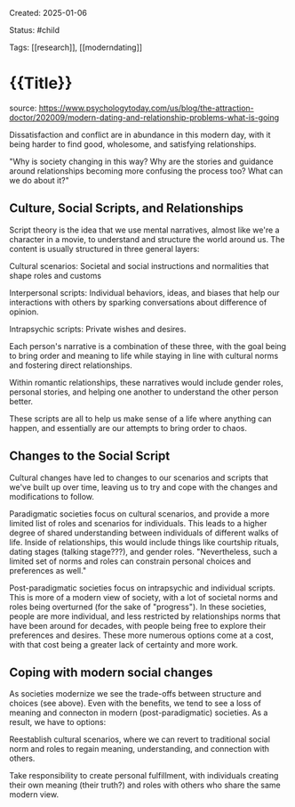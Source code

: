 Created: 2025-01-06

Status: #child 

Tags: [[research]], [[moderndating]]

# {{Title}}

source: https://www.psychologytoday.com/us/blog/the-attraction-doctor/202009/modern-dating-and-relationship-problems-what-is-going

Dissatisfaction and conflict are in abundance in this modern day, with it being harder to find good, wholesome, and satisfying relationships.

"Why is society changing in this way? Why are the stories and guidance around relationships becoming more confusing the process too? What can we do about it?"

## Culture, Social Scripts, and Relationships

Script theory is the idea that we use mental narratives, almost like we're a character in a movie, to understand and structure the world around us. The content is usually structured in three general layers:

Cultural scenarios: Societal and social instructions and normalities that shape roles and customs  

Interpersonal scripts: Individual behaviors, ideas, and biases that help our interactions with others by sparking conversations about difference of opinion.

Intrapsychic scripts: Private wishes and desires.

Each person's narrative is a combination of these three, with the goal being to bring order and meaning to life while staying in line with cultural norms and fostering direct relationships. 

Within romantic relationships, these narratives would include gender roles, personal stories, and helping one another to understand the other person better.

These scripts are all to help us make sense of a life where anything can happen, and essentially are our attempts to bring order to chaos.

## Changes to the Social Script

Cultural changes have led to changes to our scenarios and scripts that we've built up over time, leaving us to try and cope with the changes and modifications to follow.

Paradigmatic societies focus on cultural scenarios, and provide a more limited list of roles and scenarios for individuals. This leads to a higher degree of shared understanding between individuals of different walks of life. Inside of relationships, this would include things like courtship rituals, dating stages (talking stage???), and gender roles. "Nevertheless, such a limited set of norms and roles can constrain personal choices and preferences as well." 

Post-paradigmatic societies focus on intrapsychic and individual scripts. This is more of a modern view of society, with a lot of societal norms and roles being overturned (for the sake of "progress"). In these societies, people are more individual, and less restricted by relationships norms that have been around for decades, with people being free to explore their preferences and desires. These more numerous options come at a cost, with that cost being a greater lack of certainty and more work.

## Coping with modern social changes

As societies modernize we see the trade-offs between structure and choices (see above). Even with the benefits, we tend to see a loss of meaning and connecton in modern (post-paradigmatic) societies. As a result, we have to options:

Reestablish cultural scenarios, where we can revert to traditional social norm and roles to regain meaning, understanding, and connection with others.

Take responsibility to create personal fulfillment, with individuals creating their own meaning (their truth?) and roles with others who share the same modern view.
